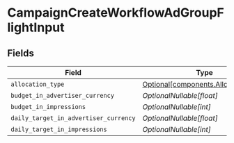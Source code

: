 # CampaignCreateWorkflowAdGroupFlightInput


## Fields

| Field                                                                            | Type                                                                             | Required                                                                         | Description                                                                      |
| -------------------------------------------------------------------------------- | -------------------------------------------------------------------------------- | -------------------------------------------------------------------------------- | -------------------------------------------------------------------------------- |
| `allocation_type`                                                                | [Optional[components.AllocationType]](../../models/components/allocationtype.md) | :heavy_minus_sign:                                                               | N/A                                                                              |
| `budget_in_advertiser_currency`                                                  | *OptionalNullable[float]*                                                        | :heavy_minus_sign:                                                               | N/A                                                                              |
| `budget_in_impressions`                                                          | *OptionalNullable[int]*                                                          | :heavy_minus_sign:                                                               | N/A                                                                              |
| `daily_target_in_advertiser_currency`                                            | *OptionalNullable[float]*                                                        | :heavy_minus_sign:                                                               | N/A                                                                              |
| `daily_target_in_impressions`                                                    | *OptionalNullable[int]*                                                          | :heavy_minus_sign:                                                               | N/A                                                                              |